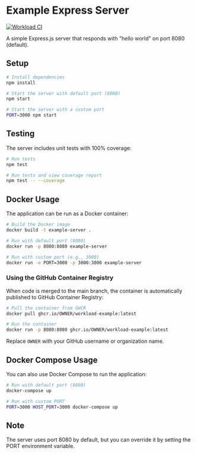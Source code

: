 # Example Express Server

[![Workload CI](https://github.com/user/repo/actions/workflows/workload.yml/badge.svg)](https://github.com/user/repo/actions/workflows/workload.yml)

A simple Express.js server that responds with "hello world" on port 8080 (default).

## Setup

```bash
# Install dependencies
npm install

# Start the server with default port (8080)
npm start

# Start the server with a custom port
PORT=3000 npm start
```

## Testing

The server includes unit tests with 100% coverage:

```bash
# Run tests
npm test

# Run tests and view coverage report
npm test -- --coverage
```

## Docker Usage

The application can be run as a Docker container:

```bash
# Build the Docker image
docker build -t example-server .

# Run with default port (8080)
docker run -p 8080:8080 example-server

# Run with custom port (e.g., 3000)
docker run -e PORT=3000 -p 3000:3000 example-server
```

### Using the GitHub Container Registry

When code is merged to the main branch, the container is automatically published to GitHub Container Registry:

```bash
# Pull the container from GHCR
docker pull ghcr.io/OWNER/workload-example:latest

# Run the container
docker run -p 8080:8080 ghcr.io/OWNER/workload-example:latest
```

Replace `OWNER` with your GitHub username or organization name.

## Docker Compose Usage

You can also use Docker Compose to run the application:

```bash
# Run with default port (8080)
docker-compose up

# Run with custom PORT
PORT=3000 HOST_PORT=3000 docker-compose up
```

## Note
The server uses port 8080 by default, but you can override it by setting the PORT environment variable. 